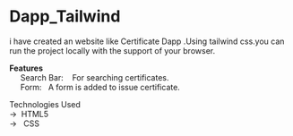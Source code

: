 # Dapp_Tailwind
i have created an website like Certificate Dapp .Using tailwind css.you can run the project locally with the support of your browser.

**Features**  
 &nbsp;&nbsp;&nbsp;&nbsp;   Search Bar: &nbsp;&nbsp; For searching certificates.  
  &nbsp;&nbsp;&nbsp;&nbsp;  Form:&nbsp;&nbsp; A form is added to issue certificate.  
  
  


Technologies Used  
->&nbsp;&nbsp;HTML5  
-> &nbsp;&nbsp;CSS

